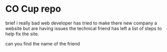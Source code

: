 # CO Cup repo

brief
i really bad web developer has tried to make there new company a website but are having issues the technical friend has left a list of steps to help fix the site.

can you find the name of the friend